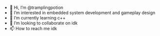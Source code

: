 - 👋 Hi, I’m @tramplingpotion
- 👀 I’m interested in embedded system development and gameplay design
- 🌱 I’m currently learning c++
- 💞️ I’m looking to collaborate on idk
- 📫 How to reach me idk

<!---
tramplingpotion/tramplingpotion is a ✨ special ✨ repository because its `README.md` (this file) appears on your GitHub profile.
You can click the Preview link to take a look at your changes.
--->
